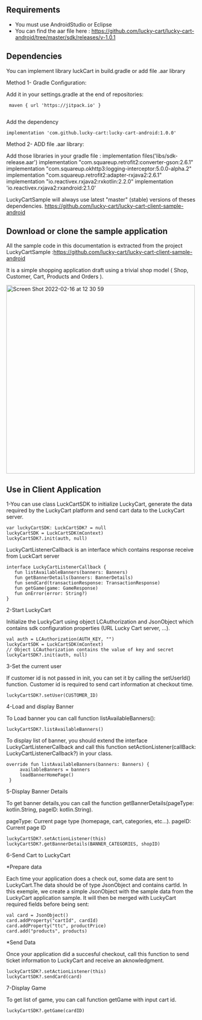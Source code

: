 ## Requirements
- You must use AndroidStudio or Eclipse
- You can find the aar file here : https://github.com/lucky-cart/lucky-cart-android/tree/master/sdk/releases/v-1.0.1


## Dependencies
You can implement library luckCart in build.gradle or add file .aar library

Method 1- Gradle Configuration:

Add it in your settings.gradle at the end of repositories:
```
 maven { url 'https://jitpack.io' }
 
```
Add the dependency
```
implementation 'com.github.lucky-cart:lucky-cart-android:1.0.0'

```


Method 2- ADD file .aar library:

Add those libraries in your gradle file :
implementation files('libs/sdk-release.aar')
implementation "com.squareup.retrofit2:converter-gson:2.6.1"
implementation "com.squareup.okhttp3:logging-interceptor:5.0.0-alpha.2"
implementation "com.squareup.retrofit2:adapter-rxjava2:2.6.1"
implementation "io.reactivex.rxjava2:rxkotlin:2.2.0"
implementation 'io.reactivex.rxjava2:rxandroid:2.1.0'


LuckyCartSample will always use latest "master" (stable) versions of theses dependencies.
https://github.com/lucky-cart/lucky-cart-client-sample-android

## Download or clone the sample application

All the sample code in this documentation is extracted from the project LuckyCartSample :https://github.com/lucky-cart/lucky-cart-client-sample-android

It is a simple shopping application draft using a trivial shop model ( Shop, Customer, Cart, Products and Orders ).

   <img width="500" alt="Screen Shot 2022-02-16 at 12 30 59" src="https://user-images.githubusercontent.com/2062107/154256472-5b7da013-7f2e-4655-b90c-343f20ee31a5.png">



## Use in Client Application

1-You can use class LuckCartSDK to initialize LuckyCart, generate the data required by the LuckyCart platform and send cart data to the LuckyCart server.

```
var luckyCartSDK: LuckCartSDK? = null
luckyCartSDK = LuckCartSDK(mContext)
luckyCartSDK?.init(auth, null)

```
      
LuckyCartListenerCallback is an interface which contains response receive from LuckCart server

```
interface LuckyCartListenerCallback {
   fun listAvailableBanners(banners: Banners)
   fun getBannerDetails(banners: BannerDetails)
   fun sendCard(transactionResponse: TransactionResponse)
   fun getGame(game: GameResponse)
   fun onError(error: String?)
}
```
        
2-Start LuckyCart

Initialize the LuckyCart using object LCAuthorization and JsonObject which contains sdk configuration properties (URL Lucky Cart server, ...).

```
val auth = LCAuthorization(AUTH_KEY, "")
luckyCartSDK = LuckCartSDK(mContext)
// Object LCAuthorization contains the value of key and secret
luckyCartSDK?.init(auth, null)
```
3-Set the current user

If customer id is not passed in init, you can set it by calling the setUserId() function. Customer id is required to send cart information at checkout time.

```
luckyCartSDK?.setUser(CUSTOMER_ID)
```
     
4-Load and display Banner 

To Load banner you can call function listAvailableBanners():

```
luckyCartSDK?.listAvailableBanners()
```

To display list of banner, you should extend the interface LuckyCartListenerCallback and call this function setActionListener(callBack: LuckyCartListenerCallback?) in your class.

```
override fun listAvailableBanners(banners: Banners) {
     availableBanners = banners
     loadBannerHomePage()
 }
 ```

5-Display Banner Details

To get banner details,you can call the function getBannerDetails(pageType: kotlin.String, pageID: kotlin.String).

pageType: Current page type (homepage, cart, categories, etc...).
pageID: Current page ID

 ```
 luckyCartSDK?.setActionListener(this)
 luckyCartSDK?.getBannerDetails(BANNER_CATEGORIES, shopID)
 ```


6-Send Cart to LuckyCart

*Prepare data 

Each time your application does a check out, some data are sent to LuckyCart.The data should be of type JsonObject and contains cartId.
In this exemple, we create a simple JsonObject with the sample data from the LuckyCart application sample. It will then be merged with LuckyCart required fields before being sent:

```
val card = JsonObject()
card.addProperty("cartId", cardId)
card.addProperty("ttc", productPrice)
card.add("products", products)
```

*Send Data

Once your application did a succesful checkout, call this function to send ticket information to LuckyCart and receive an aknowledgment.

```
luckyCartSDK?.setActionListener(this)
luckyCartSDK?.sendCard(card)
```

7-Display Game

To get list of game, you can call function getGame with input cart id.

```
luckyCartSDK?.getGame(cardID)
```


      
